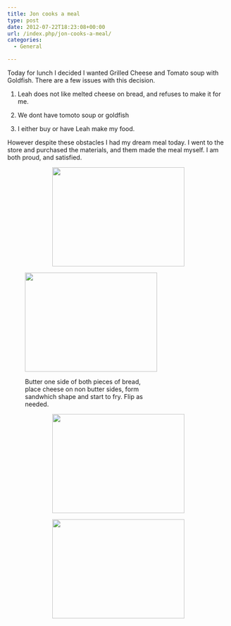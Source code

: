 ```yaml
---
title: Jon cooks a meal
type: post
date: 2012-07-22T18:23:08+00:00
url: /index.php/jon-cooks-a-meal/
categories:
  - General

---
```

Today for lunch I decided I wanted Grilled Cheese and Tomato soup with Goldfish. There are a few issues with this decision.

1. Leah does not like melted cheese on bread, and refuses to make it for me.
  
2. We dont have tomoto soup or goldfish
  
3. I either buy or have Leah make my food.

However despite these obstacles I had my dream meal today. I went to the store and purchased the materials, and them made the meal myself. I am both proud, and satisfied.

<p style="text-align: center;">
  <a href="http://jmainguy.com/wp-content/uploads/2012/07/2012-07-22-13.26.24.jpg"><img class="size-medium wp-image-372 aligncenter" title="Step 1." src="http://jmainguy.com/wp-content/uploads/2012/07/2012-07-22-13.26.24-300x225.jpg" alt="" width="300" height="225" srcset="https://jmainguy.com/wp-content/uploads/2012/07/2012-07-22-13.26.24-300x225.jpg 300w, https://jmainguy.com/wp-content/uploads/2012/07/2012-07-22-13.26.24-1024x768.jpg 1024w" sizes="(max-width: 300px) 100vw, 300px" /></a>
</p><figure id="attachment_373" aria-describedby="caption-attachment-373" style="width: 300px" class="wp-caption aligncenter">

[<img class="size-medium wp-image-373" title="Step 2." src="http://jmainguy.com/wp-content/uploads/2012/07/2012-07-22-13.28.50-300x225.jpg" alt="" width="300" height="225" />][1]<figcaption id="caption-attachment-373" class="wp-caption-text">Butter one side of both pieces of bread, place cheese on non butter sides, form sandwhich shape and start to fry. Flip as needed.</figcaption></figure> 

<p style="text-align: center;">
  <p style="text-align: center;">
    <a href="http://jmainguy.com/wp-content/uploads/2012/07/2012-07-22-13.33.02-e1343948871573.jpg"><img class="aligncenter size-medium wp-image-374" title="Almost done" src="http://jmainguy.com/wp-content/uploads/2012/07/2012-07-22-13.33.02-300x225.jpg" alt="" width="300" height="225" /></a>
  </p>
  
  <p style="text-align: center;">
    <a href="http://jmainguy.com/wp-content/uploads/2012/07/2012-07-22-13.38.58-e1343948967329.jpg"><img class="aligncenter size-medium wp-image-375" title="Enjoy" src="http://jmainguy.com/wp-content/uploads/2012/07/2012-07-22-13.38.58-300x225.jpg" alt="" width="300" height="225" /></a>
  </p>

 [1]: http://jmainguy.com/wp-content/uploads/2012/07/2012-07-22-13.28.50-e1343948985535.jpg
